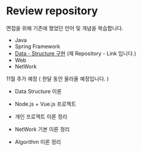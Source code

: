 
# **Review repository** 

면접을 위해 기존에 했었던 언어 및 개념을 복습합니다.

* Java
* Spring Framework
* [Data - Structure 구현](https://github.com/StiKuan/Java_Data_Structure) (제 Repository - Link 입니다.)
* Web 
* NetWork








11월 추가 예정 ( 한달 동안 올라올 예정입니다. )

* Data Structure 이론

* Node.js + Vue.js 프로젝트

* 개인 프로젝트 이론 정리

* NetWork 기본 이론 정리

* Algorithm 이론 정리

  ​